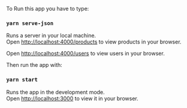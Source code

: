 To Run this app you have to type:

### `yarn serve-json`

Runs a server in your local machine.\
Open [http://localhost:4000/products](http://localhost:4000/products) to view products in your browser.

Open [http://localhost:4000/users](http://localhost:4000/users) to view users in your browser.

Then run the app with:

### `yarn start`

Runs the app in the development mode.\
Open [http://localhost:3000](http://localhost:3000) to view it in your browser.
